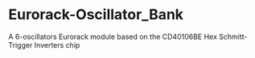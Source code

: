 # Eurorack-Oscillator_Bank
A 6-oscillators Eurorack module based on the CD40106BE Hex Schmitt-Trigger Inverters chip
